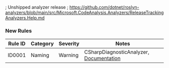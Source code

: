 ; Unshipped analyzer release
; https://github.com/dotnet/roslyn-analyzers/blob/main/src/Microsoft.CodeAnalysis.Analyzers/ReleaseTrackingAnalyzers.Help.md
### New Rules

Rule ID | Category | Severity | Notes
--------|----------|----------|-------------------------
ID0001  | Naming   | Warning  | CSharpDiagnosticAnalyzer, [Documentation](https://github.com/dotnet/roslyn-sdk)
